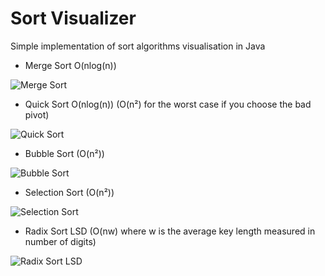 # Sort Visualizer

Simple implementation of sort algorithms visualisation in Java

- Merge Sort O(nlog(n))

![Merge Sort](https://media.giphy.com/media/Zmk7xKnFpcd4wUdwVl/giphy.gif)

- Quick Sort O(nlog(n)) (O(n²) for the worst case if you choose the bad pivot)

![Quick Sort](https://media.giphy.com/media/n7tayGmz2u4DSp6JQ7/giphy.gif)

- Bubble Sort (O(n²))

![Bubble Sort](https://media.giphy.com/media/7fe1QPrA4wTFXjk6NG/giphy.gif)

- Selection Sort (O(n²))

![Selection Sort](https://media.giphy.com/media/FcQEIomQ090GnMjll7/giphy.gif)

- Radix Sort LSD (O(nw) where w is the average key length measured in number of digits)

![Radix Sort LSD](https://media.giphy.com/media/F4pmxIYTMKaz2YUPiR/giphy.gif)